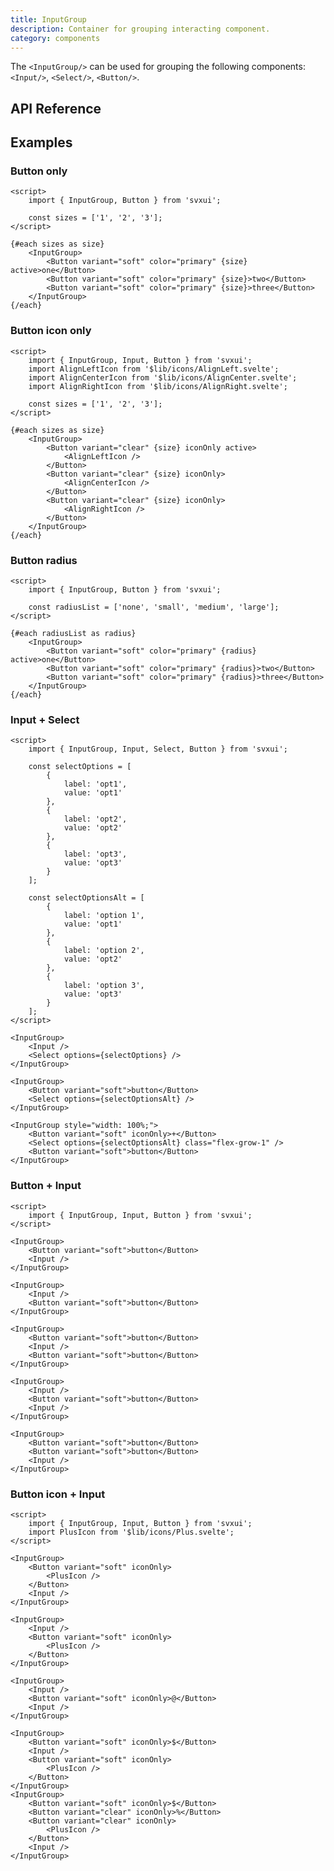 ```yaml
---
title: InputGroup
description: Container for grouping interacting component.
category: components
---
```


<script lang="ts">
    import SampleButtonOnly from '$lib/content/components/input-group/SampleButtonOnly.svelte';
    import SampleButtonIconOnly from '$lib/content/components/input-group/SampleButtonIconOnly.svelte';
    import SampleButtonRadius from '$lib/content/components/input-group/SampleButtonRadius.svelte';
    import SampleInputSelect from '$lib/content/components/input-group/SampleInputSelect.svelte';
    import SampleInputButton from '$lib/content/components/input-group/SampleInputButton.svelte';
    import SampleInputButtonIcon from '$lib/content/components/input-group/SampleInputButtonIcon.svelte';
    import ApiReferenceComponent from '$lib/components/api-reference/ApiReferenceComponent.svelte';
    import {inputGroupSchema} from '$lib/content/components/input-group/schema.js';
</script>

The `<InputGroup/>` can be used for grouping the following components: `<Input/>`, `<Select/>`, `<Button/>`.

## API Reference

<ApiReferenceComponent schema={inputGroupSchema}/>

## Examples

### Button only

<SampleButtonOnly/>

```svelte
<script>
    import { InputGroup, Button } from 'svxui';

    const sizes = ['1', '2', '3'];
</script>

{#each sizes as size}
    <InputGroup>
        <Button variant="soft" color="primary" {size} active>one</Button>
        <Button variant="soft" color="primary" {size}>two</Button>
        <Button variant="soft" color="primary" {size}>three</Button>
    </InputGroup>
{/each}
```

### Button icon only

<SampleButtonIconOnly/>

```svelte
<script>
    import { InputGroup, Input, Button } from 'svxui';
    import AlignLeftIcon from '$lib/icons/AlignLeft.svelte';
    import AlignCenterIcon from '$lib/icons/AlignCenter.svelte';
    import AlignRightIcon from '$lib/icons/AlignRight.svelte';

    const sizes = ['1', '2', '3'];
</script>

{#each sizes as size}
    <InputGroup>
        <Button variant="clear" {size} iconOnly active>
            <AlignLeftIcon />
        </Button>
        <Button variant="clear" {size} iconOnly>
            <AlignCenterIcon />
        </Button>
        <Button variant="clear" {size} iconOnly>
            <AlignRightIcon />
        </Button>
    </InputGroup>
{/each}
```

### Button radius

<SampleButtonRadius/>

```svelte
<script>
    import { InputGroup, Button } from 'svxui';

    const radiusList = ['none', 'small', 'medium', 'large'];
</script>

{#each radiusList as radius}
    <InputGroup>
        <Button variant="soft" color="primary" {radius} active>one</Button>
        <Button variant="soft" color="primary" {radius}>two</Button>
        <Button variant="soft" color="primary" {radius}>three</Button>
    </InputGroup>
{/each}
```

### Input + Select

<SampleInputSelect/>

```svelte column
<script>
    import { InputGroup, Input, Select, Button } from 'svxui';

    const selectOptions = [
        {
            label: 'opt1',
            value: 'opt1'
        },
        {
            label: 'opt2',
            value: 'opt2'
        },
        {
            label: 'opt3',
            value: 'opt3'
        }
    ];

    const selectOptionsAlt = [
        {
            label: 'option 1',
            value: 'opt1'
        },
        {
            label: 'option 2',
            value: 'opt2'
        },
        {
            label: 'option 3',
            value: 'opt3'
        }
    ];
</script>

<InputGroup>
    <Input />
    <Select options={selectOptions} />
</InputGroup>

<InputGroup>
    <Button variant="soft">button</Button>
    <Select options={selectOptionsAlt} />
</InputGroup>

<InputGroup style="width: 100%;">
    <Button variant="soft" iconOnly>+</Button>
    <Select options={selectOptionsAlt} class="flex-grow-1" />
    <Button variant="soft">button</Button>
</InputGroup>
```

### Button + Input

<SampleInputButton/>

```svelte column
<script>
    import { InputGroup, Input, Button } from 'svxui';
</script>

<InputGroup>
    <Button variant="soft">button</Button>
    <Input />
</InputGroup>

<InputGroup>
    <Input />
    <Button variant="soft">button</Button>
</InputGroup>

<InputGroup>
    <Button variant="soft">button</Button>
    <Input />
    <Button variant="soft">button</Button>
</InputGroup>

<InputGroup>
    <Input />
    <Button variant="soft">button</Button>
    <Input />
</InputGroup>

<InputGroup>
    <Button variant="soft">button</Button>
    <Button variant="soft">button</Button>
    <Input />
</InputGroup>
```

### Button icon + Input

<SampleInputButtonIcon/>

```svelte column
<script>
    import { InputGroup, Input, Button } from 'svxui';
    import PlusIcon from '$lib/icons/Plus.svelte';
</script>

<InputGroup>
    <Button variant="soft" iconOnly>
        <PlusIcon />
    </Button>
    <Input />
</InputGroup>

<InputGroup>
    <Input />
    <Button variant="soft" iconOnly>
        <PlusIcon />
    </Button>
</InputGroup>

<InputGroup>
    <Input />
    <Button variant="soft" iconOnly>@</Button>
    <Input />
</InputGroup>

<InputGroup>
    <Button variant="soft" iconOnly>$</Button>
    <Input />
    <Button variant="soft" iconOnly>
        <PlusIcon />
    </Button>
</InputGroup>
<InputGroup>
    <Button variant="soft" iconOnly>$</Button>
    <Button variant="clear" iconOnly>%</Button>
    <Button variant="clear" iconOnly>
        <PlusIcon />
    </Button>
    <Input />
</InputGroup>
```
